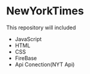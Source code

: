 # NewYorkTimes


This repository will included

  - JavaScript
  - HTML
  - CSS 
  - FireBase
  - Api Conection(NYT Api)
  
